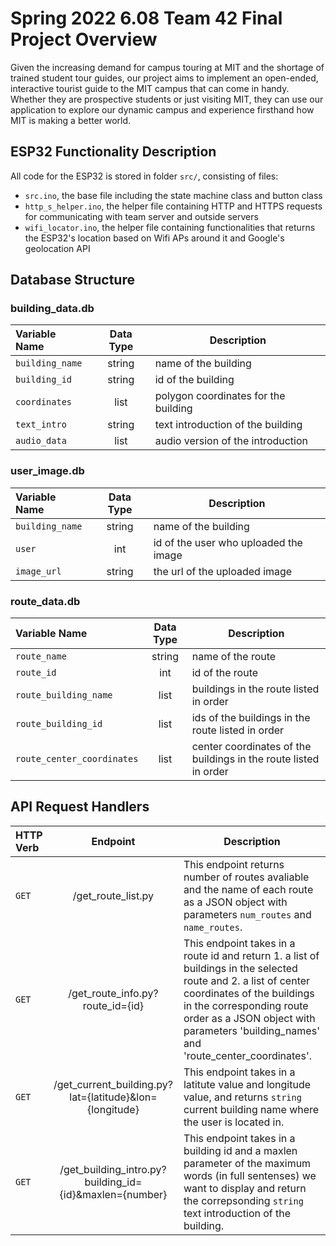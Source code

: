 # Spring 2022 6.08 Team 42 Final Project Overview
Given the increasing demand for campus touring at MIT and the shortage of trained student tour guides, our project aims to implement an open-ended, interactive tourist guide to the MIT campus that can come in handy. Whether they are prospective students or just visiting MIT, they can use our application to explore our dynamic campus and experience firsthand how MIT is making a better world.

## ESP32 Functionality Description

All code for the ESP32 is stored in folder ```src/```, consisting of files:
- ```src.ino```, the base file including the state machine class and button class
- ```http_s_helper.ino```, the helper file containing HTTP and HTTPS requests for communicating with team server and outside servers
- ```wifi_locator.ino```, the helper file containing functionalities that returns the ESP32's location based on Wifi APs around it and Google's geolocation API
                    
## Database Structure

### building_data.db
| Variable Name  | Data Type | Description|
| :------------ |:---------------:| -----|
| `building_name`      | string| name of the building |
| `building_id`      | string| id of the building |
| `coordinates`    | list        |   polygon coordinates for the building |
| `text_intro` | string        |  text introduction of the building |
| `audio_data` | list       |  audio version of the introduction |

### user_image.db

| Variable Name  | Data Type | Description|
| :------------ |:---------------:| -----|
| `building_name`      | string| name of the building |
| `user`    | int       |   id of the user who uploaded the image |
| `image_url` | string        |  the url of the uploaded image |

### route_data.db
| Variable Name  | Data Type | Description|
| :------------ |:---------------:| -----|
| `route_name` | string| name of the route |
| `route_id` | int| id of the route |
| `route_building_name`    | list       |   buildings in the route listed in order |
| `route_building_id` | list        |  ids of the buildings in the route listed in order |
| `route_center_coordinates` | list        |  center coordinates of the buildings in the route listed in order |

## API Request Handlers
| HTTP Verb  | Endpoint | Description|
| :------------ |:---------------:| -----|
| `GET` | /get_route_list.py| This endpoint returns number of routes avaliable and the name of each route as a JSON object with parameters `num_routes` and `name_routes`. |
| `GET` | /get_route_info.py?route_id={id}| This endpoint takes in a route id and return 1. a list of buildings in the selected route and 2. a list of center coordinates of the buildings in the corresponding route order as a JSON object with parameters 'building_names' and 'route_center_coordinates'. |
| `GET` | /get_current_building.py?lat={latitude}&lon={longitude}| This endpoint takes in a latitute value and longitude value, and returns `string` current building name where the user is located in. |
| `GET` | /get_building_intro.py?building_id={id}&maxlen={number}| This endpoint takes in a building id and a maxlen parameter of the maximum words (in full sentenses) we want to display and return the correpsonding `string` text introduction of the building. |

